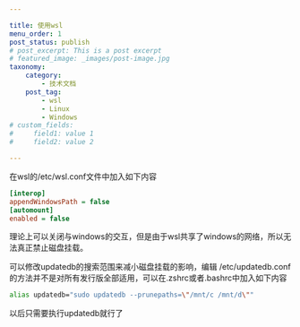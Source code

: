 ```yaml
---

title: 使用wsl
menu_order: 1
post_status: publish
# post_excerpt: This is a post excerpt
# featured_image: _images/post-image.jpg
taxonomy:
    category:
        - 技术文档
    post_tag:
        - wsl
        - Linux
        - Windows
# custom_fields:
#     field1: value 1
#     field2: value 2

---
```


在wsl的/etc/wsl.conf文件中加入如下内容

```ini
[interop]
appendWindowsPath = false
[automount]
enabled = false
```

理论上可以关闭与windows的交互，但是由于wsl共享了windows的网络，所以无法真正禁止磁盘挂载。

可以修改updatedb的搜索范围来减小磁盘挂载的影响，编辑 /etc/updatedb.conf的方法并不是对所有发行版全部适用，可以在.zshrc或者.bashrc中加入如下内容

```bash
alias updatedb="sudo updatedb --prunepaths=\"/mnt/c /mnt/d\""
```

以后只需要执行updatedb就行了
